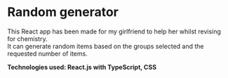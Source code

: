 # Random generator

This React app has been made for my girlfriend to help her whilst revising for chemistry.\
It can generate random items based on the groups selected and the requested number of items.

**Technologies used: React.js with TypeScript, CSS**
